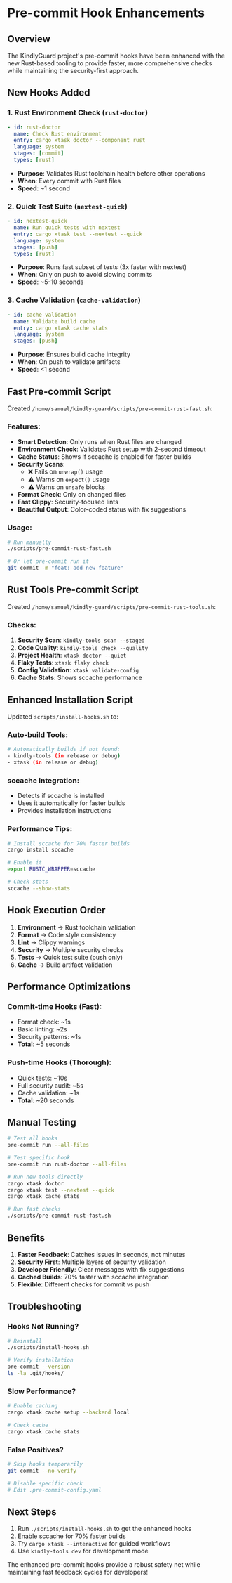 # Pre-commit Hook Enhancements

## Overview

The KindlyGuard project's pre-commit hooks have been enhanced with the new Rust-based tooling to provide faster, more comprehensive checks while maintaining the security-first approach.

## New Hooks Added

### 1. **Rust Environment Check** (`rust-doctor`)
```yaml
- id: rust-doctor
  name: Check Rust environment
  entry: cargo xtask doctor --component rust
  language: system
  stages: [commit]
  types: [rust]
```
- **Purpose**: Validates Rust toolchain health before other operations
- **When**: Every commit with Rust files
- **Speed**: ~1 second

### 2. **Quick Test Suite** (`nextest-quick`)
```yaml
- id: nextest-quick
  name: Run quick tests with nextest
  entry: cargo xtask test --nextest --quick
  language: system
  stages: [push]
  types: [rust]
```
- **Purpose**: Runs fast subset of tests (3x faster with nextest)
- **When**: Only on push to avoid slowing commits
- **Speed**: ~5-10 seconds

### 3. **Cache Validation** (`cache-validation`)
```yaml
- id: cache-validation
  name: Validate build cache
  entry: cargo xtask cache stats
  language: system
  stages: [push]
```
- **Purpose**: Ensures build cache integrity
- **When**: On push to validate artifacts
- **Speed**: <1 second

## Fast Pre-commit Script

Created `/home/samuel/kindly-guard/scripts/pre-commit-rust-fast.sh`:

### Features:
- **Smart Detection**: Only runs when Rust files are changed
- **Environment Check**: Validates Rust setup with 2-second timeout
- **Cache Status**: Shows if sccache is enabled for faster builds
- **Security Scans**: 
  - ❌ Fails on `unwrap()` usage
  - ⚠️  Warns on `expect()` usage
  - ⚠️  Warns on `unsafe` blocks
- **Format Check**: Only on changed files
- **Fast Clippy**: Security-focused lints
- **Beautiful Output**: Color-coded status with fix suggestions

### Usage:
```bash
# Run manually
./scripts/pre-commit-rust-fast.sh

# Or let pre-commit run it
git commit -m "feat: add new feature"
```

## Rust Tools Pre-commit Script

Created `/home/samuel/kindly-guard/scripts/pre-commit-rust-tools.sh`:

### Checks:
1. **Security Scan**: `kindly-tools scan --staged`
2. **Code Quality**: `kindly-tools check --quality`
3. **Project Health**: `xtask doctor --quiet`
4. **Flaky Tests**: `xtask flaky check`
5. **Config Validation**: `xtask validate-config`
6. **Cache Stats**: Shows sccache performance

## Enhanced Installation Script

Updated `scripts/install-hooks.sh` to:

### Auto-build Tools:
```bash
# Automatically builds if not found:
- kindly-tools (in release or debug)
- xtask (in release or debug)
```

### sccache Integration:
- Detects if sccache is installed
- Uses it automatically for faster builds
- Provides installation instructions

### Performance Tips:
```bash
# Install sccache for 70% faster builds
cargo install sccache

# Enable it
export RUSTC_WRAPPER=sccache

# Check stats
sccache --show-stats
```

## Hook Execution Order

1. **Environment** → Rust toolchain validation
2. **Format** → Code style consistency
3. **Lint** → Clippy warnings
4. **Security** → Multiple security checks
5. **Tests** → Quick test suite (push only)
6. **Cache** → Build artifact validation

## Performance Optimizations

### Commit-time Hooks (Fast):
- Format check: ~1s
- Basic linting: ~2s
- Security patterns: ~1s
- **Total**: ~5 seconds

### Push-time Hooks (Thorough):
- Quick tests: ~10s
- Full security audit: ~5s
- Cache validation: ~1s
- **Total**: ~20 seconds

## Manual Testing

```bash
# Test all hooks
pre-commit run --all-files

# Test specific hook
pre-commit run rust-doctor --all-files

# Run new tools directly
cargo xtask doctor
cargo xtask test --nextest --quick
cargo xtask cache stats

# Run fast checks
./scripts/pre-commit-rust-fast.sh
```

## Benefits

1. **Faster Feedback**: Catches issues in seconds, not minutes
2. **Security First**: Multiple layers of security validation
3. **Developer Friendly**: Clear messages with fix suggestions
4. **Cached Builds**: 70% faster with sccache integration
5. **Flexible**: Different checks for commit vs push

## Troubleshooting

### Hooks Not Running?
```bash
# Reinstall
./scripts/install-hooks.sh

# Verify installation
pre-commit --version
ls -la .git/hooks/
```

### Slow Performance?
```bash
# Enable caching
cargo xtask cache setup --backend local

# Check cache
cargo xtask cache stats
```

### False Positives?
```bash
# Skip hooks temporarily
git commit --no-verify

# Disable specific check
# Edit .pre-commit-config.yaml
```

## Next Steps

1. Run `./scripts/install-hooks.sh` to get the enhanced hooks
2. Enable sccache for 70% faster builds
3. Try `cargo xtask --interactive` for guided workflows
4. Use `kindly-tools dev` for development mode

The enhanced pre-commit hooks provide a robust safety net while maintaining fast feedback cycles for developers!